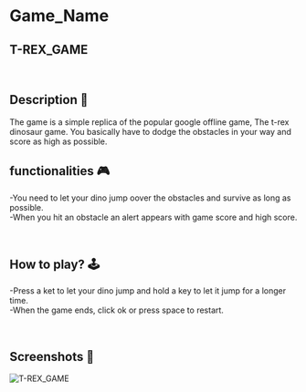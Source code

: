 # **Game_Name** 
T-REX_GAME
---

<br>

## **Description 📃**
<!-- add your game description here  -->
The game is a simple replica of the popular google offline game, The t-rex dinosaur game. You basically have to dodge the obstacles in your way and score as high as possible.


## **functionalities 🎮**
<!-- add functionalities over here -->
-You need to let your dino jump oover the obstacles and survive as long as possible. <br>
-When you hit an obstacle an alert appears with game score and high score. <br>

<br>

## **How to play? 🕹️**
<!-- add the steps how to play games -->
-Press a ket to let your dino jump and hold a key to let it jump for a longer time. <br>
-When the game ends, click ok or press space to restart. <br>

<br>

## **Screenshots 📸**
![T-REX_GAME](https://github.com/MrVisc/GameZone/assets/83546275/d83267ca-34e3-4906-835a-1fc1a27bdd24)


<br>
<!-- add your screenshots like this -->
